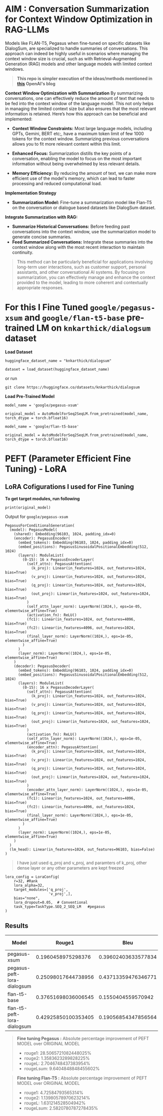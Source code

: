 # AIM : Conversation Summarization for Context Window Optimization in RAG-LLMs
Models like FLAN-T5, Pegasus when fine-tuned on specific datasets like DialogSum, are specialized to handle summaries of conversations. This approach can indeed be highly useful in scenarios where managing the context window size is crucial, such as with Retrieval-Augmented Generation (RAG) models and other language models with limited context windows.
> **This repo is simpler execution of the ideas/methods mentioned in [this](https://community.openai.com/t/how-to-construct-the-prompt-for-a-standalone-question/177048) OpenAI's blog**

**Context Window Optimization with Summarization**
By summarizing conversations, one can effectively reduce the amount of text that needs to be fed into the context window of the language model. This not only helps in managing the limited context size but also ensures that the most relevant information is retained. Here’s how this approach can be beneficial and implemented:

- **Context Window Constraints:** Most large language models, including GPTs, Gemini, BERT etc;, have a maximum token limit of few 1000 tokens for the context window. Summarizing previous conversations allows you to fit more relevant content within this limit.

- **Enhanced Focus:** Summarization distills the key points of a conversation, enabling the model to focus on the most important information without being overwhelmed by less relevant details.

- **Memory Efficiency:** By reducing the amount of text, we can make more efficient use of the model's memory, which can lead to faster processing and reduced computational load.

**Implementation Strategy**
- **Summarization Model:** Fine-tune a summarization model like Flan-T5 on the conversation or dialogue based datasets like DialogSum dataset.

**Integrate Summarization with RAG:**
- **Summarize Historical Conversations:** Before feeding past conversations into the context window, use the summarization model to generate concise summaries.
- **Feed Summarized Conversations:** Integrate these summaries into the context window along with the most recent interaction to maintain continuity.

> This method can be particularly beneficial for applications involving long-term user interactions, such as customer support, personal assistants, and other conversational AI systems. By focusing on summarization, you can effectively manage and enhance the context provided to the model, leading to more coherent and contextually appropriate responses.


# For this I Fine Tuned `google/pegasus-xsum` and `google/flan-t5-base` pre-trained LM on `knkarthick/dialogsum` dataset

**Load Dataset**
```
huggingface_dataset_name = "knkarthick/dialogsum"

dataset = load_dataset(huggingface_dataset_name)
```
or run
```
git clone https://huggingface.co/datasets/knkarthick/dialogsum
```

**Load Pre-Trained Model**
```
model_name = 'google/pegasus-xsum'

original_model = AutoModelForSeq2SeqLM.from_pretrained(model_name, torch_dtype = torch.bfloat16)
```
```
model_name = 'google/flan-t5-base'

original_model = AutoModelForSeq2SeqLM.from_pretrained(model_name, torch_dtype = torch.bfloat16)
```
# PEFT (Parameter Efficient Fine Tuning) - LoRA
## **LoRA Cofigurations I used for Fine Tuning**

**To get target modules, run following**
```
print(original_model)
```
Output for `google/pegasus-xsum`
```
PegasusForConditionalGeneration(
  (model): PegasusModel(
    (shared): Embedding(96103, 1024, padding_idx=0)
    (encoder): PegasusEncoder(
      (embed_tokens): Embedding(96103, 1024, padding_idx=0)
      (embed_positions): PegasusSinusoidalPositionalEmbedding(512, 1024)
      (layers): ModuleList(
        (0-15): 16 x PegasusEncoderLayer(
          (self_attn): PegasusAttention(
            (k_proj): Linear(in_features=1024, out_features=1024, bias=True)
            (v_proj): Linear(in_features=1024, out_features=1024, bias=True)
            (q_proj): Linear(in_features=1024, out_features=1024, bias=True)
            (out_proj): Linear(in_features=1024, out_features=1024, bias=True)
          )
          (self_attn_layer_norm): LayerNorm((1024,), eps=1e-05, elementwise_affine=True)
          (activation_fn): ReLU()
          (fc1): Linear(in_features=1024, out_features=4096, bias=True)
          (fc2): Linear(in_features=4096, out_features=1024, bias=True)
          (final_layer_norm): LayerNorm((1024,), eps=1e-05, elementwise_affine=True)
        )
      )
      (layer_norm): LayerNorm((1024,), eps=1e-05, elementwise_affine=True)
    )
    (decoder): PegasusDecoder(
      (embed_tokens): Embedding(96103, 1024, padding_idx=0)
      (embed_positions): PegasusSinusoidalPositionalEmbedding(512, 1024)
      (layers): ModuleList(
        (0-15): 16 x PegasusDecoderLayer(
          (self_attn): PegasusAttention(
            (k_proj): Linear(in_features=1024, out_features=1024, bias=True)
            (v_proj): Linear(in_features=1024, out_features=1024, bias=True)
            (q_proj): Linear(in_features=1024, out_features=1024, bias=True)
            (out_proj): Linear(in_features=1024, out_features=1024, bias=True)
          )
          (activation_fn): ReLU()
          (self_attn_layer_norm): LayerNorm((1024,), eps=1e-05, elementwise_affine=True)
          (encoder_attn): PegasusAttention(
            (k_proj): Linear(in_features=1024, out_features=1024, bias=True)
            (v_proj): Linear(in_features=1024, out_features=1024, bias=True)
            (q_proj): Linear(in_features=1024, out_features=1024, bias=True)
            (out_proj): Linear(in_features=1024, out_features=1024, bias=True)
          )
          (encoder_attn_layer_norm): LayerNorm((1024,), eps=1e-05, elementwise_affine=True)
          (fc1): Linear(in_features=1024, out_features=4096, bias=True)
          (fc2): Linear(in_features=4096, out_features=1024, bias=True)
          (final_layer_norm): LayerNorm((1024,), eps=1e-05, elementwise_affine=True)
        )
      )
      (layer_norm): LayerNorm((1024,), eps=1e-05, elementwise_affine=True)
    )
  )
  (lm_head): Linear(in_features=1024, out_features=96103, bias=False)
)
```
> I have just used q_proj and v_proj, and paramters of k_proj, other dense layer or any other parameters are kept freezed
> 
```
lora_config = LoraConfig(
    r=32, #Rank
    lora_alpha=32,
    target_modules=['q_proj',
                    'v_proj',],
    bias="none",
    lora_dropout=0.05,  # Conventional
    task_type=TaskType.SEQ_2_SEQ_LM   #pegasus
)
```
## Results

| Model    | Rouge1   | Bleu    | Notebook    | FT Checkpoints    |
|-------------|-------------|-------------|-------------|-------------|
| pegasus-xsum|0.1960458975298376| 0.39602403633577834 | - | - |
| pegasus-peft-lora-dialogsum| 0.25098017644738956| 0.43713359476346771| [.ipynb](https://github.com/shoryasethia/ConversationSummarizerLLM/blob/main/Pegasus_PEFT_LoRA_DialogSum.ipynb) [Colab](https://colab.research.google.com/drive/1F_8nRmp_b7bHFSZh7c7G04Fg3WrQtrFa)| [🔗](https://github.com/shoryasethia/ConversationSummarizerLLM/blob/main/pegasus-peft-lora-dialogsum-checkpoints.zip)|
| flan-t5-base| 0.37651698036006545| 0.1550404559570942| - | - |
| flan-t5-peft-lora-dialogsum| 0.42925850100353405| 0.19056854347856564| [.ipynb](https://github.com/shoryasethia/ConversationSummarizerLLM/blob/main/FLAN-T5-PEFT-LoRA-DialogSum.ipynb) [Colab](https://colab.research.google.com/drive/1YRYPBU4kvRzCXuDh8VKvGIlSQ3nqxQA_?authuser=1)| [🔗](https://github.com/shoryasethia/ConversationSummarizerLLM/blob/main/flan-t5-peft-lora-dialogsum-checkpoints.zip)|

> **Fine tuning Pegasus :**
> Absolute percentage improvement of PEFT MODEL over ORIGINAL MODEL
> - rouge1: 28.5065721082448025%
> - rouge2: 1.3583623289828225%
> - rougeL: 2.7046748437383954%
> - rougeLsum: 9.6404848848455602%

> **Fine tuning Flan-T5 :**
> Absolute percentage improvement of PEFT MODEL over ORIGINAL MODEL
> - rouge1: 4.72584793565314%
> - rouge2: 1.13980578970623214%
> - rougeL: 1.631214528504942%
> - rougeLsum: 2.5820780787278435%
